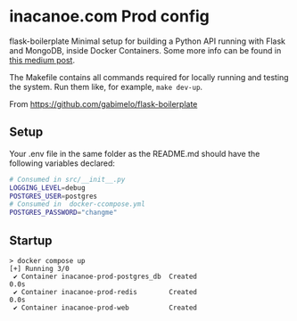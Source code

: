 # inacanoe.com Prod config

flask-boilerplate
Minimal setup for building a Python API running with Flask and MongoDB, inside Docker Containers. Some more info can be found in [this medium post](https://medium.com/@gabimelo/developing-a-flask-api-in-a-docker-container-with-uwsgi-and-nginx-e089e43ed90e).

The Makefile contains all commands required for locally running and testing the system. Run them like, for example, `make dev-up`.

From https://github.com/gabimelo/flask-boilerplate

## Setup
Your .env file in the same folder as the README.md should have the following variables declared:
``` bash
# Consumed in src/__init__.py
LOGGING_LEVEL=debug
POSTGRES_USER=postgres
# Consumed in  docker-ccompose.yml
POSTGRES_PASSWORD="changme"
``````

## Startup
```
> docker compose up
[+] Running 3/0
 ✔ Container inacanoe-prod-postgres_db  Created                                                                                                         0.0s
 ✔ Container inacanoe-prod-redis        Created                                                                                                         0.0s
 ✔ Container inacanoe-prod-web          Created
 ```